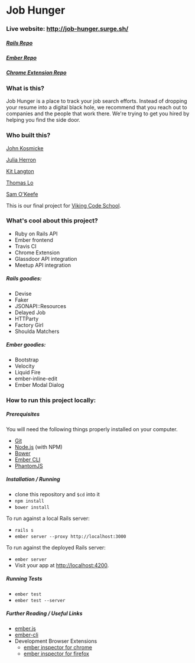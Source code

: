 # Job Hunger

### Live website: http://job-hunger.surge.sh/


#####  [Rails Repo](https://github.com/kitlangton/job_hunger_rails)
#####  [Ember Repo](https://github.com/kitlangton/job_hunger_ember)
#####  [Chrome Extension Repo](https://github.com/cadyherron/job_hunger_chrome)


### What is this?

Job Hunger is a place to track your job search efforts. Instead of dropping your resume into a digital black hole, we recommend that you reach out to companies and the people that work there. We're trying to get you hired by helping you find the side door.



### Who built this?

[John Kosmicke](https://github.com/koziscool)

[Julia Herron](https://github.com/cadyherron)

[Kit Langton](https://github.com/kitlangton)

[Thomas Lo](https://github.com/thomasjinlo)

[Sam O'Keefe](https://github.com/samok13)


This is our final project for [Viking Code School](https://www.vikingcodeschool.com/). 


### What's cool about this project?

* Ruby on Rails API
* Ember frontend
* Travis CI
* Chrome Extension
* Glassdoor API integration
* Meetup API integration


##### Rails goodies:
* Devise
* Faker
* JSONAPI::Resources
* Delayed Job
* HTTParty
* Factory Girl
* Shoulda Matchers



##### Ember goodies:
* Bootstrap
* Velocity
* Liquid Fire
* ember-inline-edit
* Ember Modal Dialog



### How to run this project locally:

##### Prerequisites

You will need the following things properly installed on your computer.

* [Git](http://git-scm.com/)
* [Node.js](http://nodejs.org/) (with NPM)
* [Bower](http://bower.io/)
* [Ember CLI](http://ember-cli.com/)
* [PhantomJS](http://phantomjs.org/)

##### Installation / Running

* clone this repository and `$cd` into it
* `npm install`
* `bower install`


To run against a local Rails server:
* `rails s`
* `ember server --proxy http://localhost:3000`


To run against the deployed Rails server:
* `ember server`
* Visit your app at [http://localhost:4200](http://localhost:4200).


##### Running Tests

* `ember test`
* `ember test --server`


##### Further Reading / Useful Links

* [ember.js](http://emberjs.com/)
* [ember-cli](http://ember-cli.com/)
* Development Browser Extensions
  * [ember inspector for chrome](https://chrome.google.com/webstore/detail/ember-inspector/bmdblncegkenkacieihfhpjfppoconhi)
  * [ember inspector for firefox](https://addons.mozilla.org/en-US/firefox/addon/ember-inspector/)

